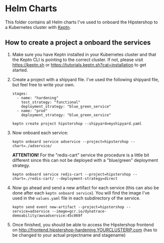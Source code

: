 # Helm Charts 

This folder contains all Helm charts I've used to onboard the Hipstershop to a Kubernetes cluster with [Keptn](https://keptn.sh).

## How to create a project a onboard the services

1. Make sure you have Keptn installed in your Kubernetes cluster and that the Keptn CLI is pointing to the correct cluster. If not, please visit https://keptn.sh or https://tutorials.keptn.sh?cat=installation to get started.

1. Create a project with a shipyard file. I've used the following shipyard file, but feel free to write your own.

    ```
    stages:
      - name: "hardening"
        test_strategy: "functional"
        deployment_strategy: "blue_green_service"
      - name: "prod"
        deployment_strategy: "blue_green_service"
    ```

    ```
    keptn create project hipstershop --shipyard=myshipyard.yaml
    ```

1. Now onboard each service:

    ```
    keptn onboard service adservice --project=hipstershop --chart=./adservice/
    ```

    **ATTENTION!**
    For the "redis-cart" service the procedure is a little bit different since this can not be deployed with a "blue/green" deployment strategy.

    ```
    keptn onboard service redis-cart --project=hipstershop --chart=./redis-cart/ --deployment-strategy=direct
    ```

1. Now go ahead and send a new artifact for each service (this can also be done after each `keptn onboard service`). You will find the image I've used in the `values.yaml` file in each subdirectory of the service.

    ```
    keptn send event new-artifact --project=hipstershop --service=adservice --image=gcr.io/dynatrace-demoability/awsadservice:45c069f
    ```

1. Once finished, you should be able to access the Hipstershop frontend on http://frontend.hipstershop-hardening.YOURCLUSTERIP.com (has to be changed to your actual projectname and stagename)

